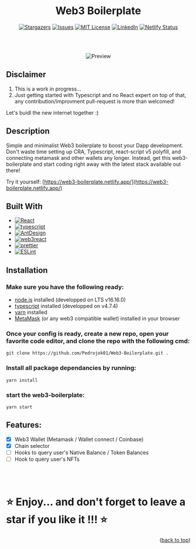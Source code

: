 <div align="center">
<h1><strong> Web3 Boilerplate </strong></h1>

[![Stargazers](https://img.shields.io/github/stars/Pedrojok01/Web3-Boilerplate)](https://github.com/Pedrojok01/Web3-Boilerplate/stargazers)
[![Issues](https://img.shields.io/github/issues/Pedrojok01/Web3-Boilerplate)](https://github.com/Pedrojok01/Web3-Boilerplate/issues)
[![MIT License](https://img.shields.io/github/license/Pedrojok01/Web3-Boilerplate)](https://github.com/Pedrojok01/Web3-Boilerplate/blob/main/License)
[![LinkedIn](https://img.shields.io/badge/-LinkedIn-black)](https://www.linkedin.com/in/pierre-e/)
[![Netlify Status](https://api.netlify.com/api/v1/badges/3c3b76de-6191-4ab2-b2c6-a5d824f6fe2f/deploy-status)](https://app.netlify.com/sites/web3-boilerplate/deploys)

<br></br>

![Preview](./src/assets/images/preview.gif)

</div>

## Disclaimer

1. This is a work in progress...
2. Just getting started with Typescript and no React expert on top of that, any contribution/improvment pull-request is more than welcomed!

Let's buidl the new internet together :)

## Description

Simple and minimalist Web3 boilerplate to boost your Dapp development. Don't waste time setting up CRA, Typescript, react-script v5 polyfill, and connecting metamask and other wallets any longer. Instead, get this web3-boilerplate and start coding right away with the latest stack available out there!

Try it yourself: [https://web3-boilerplate.netlify.app/](https://web3-boilerplate.netlify.app/)

## Built With

- [![React][react.js]][react-url]
- [![typescript]][typescript-url]
- [![AntDesign]][antdesign-url]
- [![web3react]][web3react-url]
- [![prettier]][prettier-url]
- [![ESLint]][eslint-url]

## Installation

### Make sure you have the following ready:

- [node.js](https://nodejs.org/) installed (developped on LTS v16.16.0)
- [typescript](https://www.typescriptlang.org/) installed (developped on v4.7.4)
- [yarn](https://yarnpkg.com/) installed
- [MetaMask](https://metamask.io/) (or any web3 compatible wallet) installed in your browser

### Once your config is ready, create a new repo, open your favorite code editor, and clone the repo with the following cmd:

```
git clone https://github.com/Pedrojok01/Web3-Boilerplate.git .
```

### Install all package dependancies by running:

```
yarn install
```

### start the web3-boilerplate:

```
yarn start
```

## Features:

- [x] Web3 Wallet (Metamask / Wallet connect / Coinbase)
- [x] Chain selector
- [ ] Hooks to query user's Native Balance / Token Balances
- [ ] Hook to query user's NFTs

<br></br>

# ⭐️ Enjoy... and don't forget to leave a star if you like it !!! ⭐️

<p align="right">(<a href="#top">back to top</a>)</p>

<!-- MARKDOWN LINKS & IMAGES -->

[react.js]: https://img.shields.io/badge/React_v18.2-20232A?style=for-the-badge&logo=react&logoColor=61DAFB
[react-url]: https://reactjs.org/
[typescript]: https://img.shields.io/badge/typescript_v4.7.4-375BD2?style=for-the-badge&logo=typescript&logoColor=61DAFB
[typescript-url]: https://www.typescriptlang.org/
[web3react]: https://img.shields.io/badge/@web3react_v8.0-006600?style=for-the-badge&logo=web3-react&logoColor=4FC08D
[web3react-url]: https://github.com/Uniswap/web3react#readme
[antdesign]: https://img.shields.io/badge/AntDesign_v4.22.1-FF0000?style=for-the-badge&logo=AntDesign&logoColor=61DAFB
[antdesign-url]: https://ant.design/
[prettier]: https://img.shields.io/badge/Prettier-360D3A?style=for-the-badge&logo=Prettier&logoColor=61DAFB
[prettier-url]: https://prettier.io/
[eslint]: https://img.shields.io/badge/ESLint-4B32C3?style=for-the-badge&logo=ESLint&logoColor=61DAFB
[eslint-url]: https://eslint.org/
